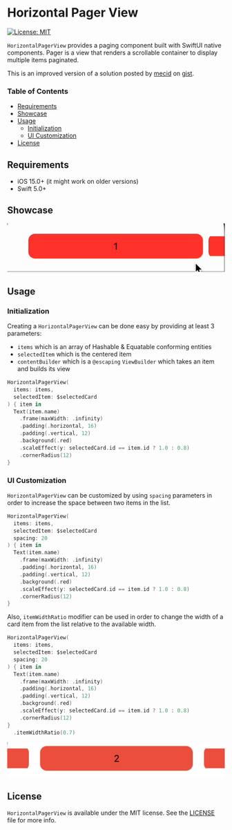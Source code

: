 # Horizontal Pager View

[![License: MIT](https://img.shields.io/badge/License-MIT-yellow.svg)](https://opensource.org/licenses/MIT)

`HorizontalPagerView` provides a paging component built with SwiftUI native components. Pager is a view that renders a scrollable container to display multiple items paginated.

This is an improved version of a solution posted by [mecid](https://gist.github.com/mecid) on [gist](https://gist.github.com/mecid/e0d4d6652ccc8b5737449a01ee8cbc6f).

### Table of Contents  
- [Requirements](#requirements)  
- [Showcase](#showcase)
- [Usage](#usage)
    - [Initialization](#initialization)
    - [UI Customization](#ui-customization)
- [License](#license)

## Requirements

- iOS 15.0+ (it might work on older versions)
- Swift 5.0+

## Showcase

![](Images/showcase.gif)

## Usage

### Initialization

Creating a `HorizontalPagerView` can be done easy by providing at least 3 parameters:
- `items` which is an array of Hashable & Equatable conforming entities
- `selectedItem` which is the centered item
- `contentBuilder` which is a `@escaping` `ViewBuilder` which takes an item and builds its view

```swift
HorizontalPagerView(
  items: items,
  selectedItem: $selectedCard
) { item in
  Text(item.name)
    .frame(maxWidth: .infinity)
    .padding(.horizontal, 16)
    .padding(.vertical, 12)
    .background(.red)
    .scaleEffect(y: selectedCard.id == item.id ? 1.0 : 0.8)
    .cornerRadius(12)
}
```

### UI Customization

`HorizontalPagerView` can be customized by using `spacing` parameters in order to increase the space between two items in the list.

```swift
HorizontalPagerView(
  items: items,
  selectedItem: $selectedCard
  spacing: 20
) { item in
  Text(item.name)
    .frame(maxWidth: .infinity)
    .padding(.horizontal, 16)
    .padding(.vertical, 12)
    .background(.red)
    .scaleEffect(y: selectedCard.id == item.id ? 1.0 : 0.8)
    .cornerRadius(12)
}
```

Also, `itemWidthRatio` modifier can be used in order to change the width of a card item from the list relative to the available width.

```swift
HorizontalPagerView(
  items: items,
  selectedItem: $selectedCard
  spacing: 20
) { item in
  Text(item.name)
    .frame(maxWidth: .infinity)
    .padding(.horizontal, 16)
    .padding(.vertical, 12)
    .background(.red)
    .scaleEffect(y: selectedCard.id == item.id ? 1.0 : 0.8)
    .cornerRadius(12)
}
  .itemWidthRatio(0.7)
```

![](Images/customization.png)

## License

`HorizontalPagerView` is available under the MIT license. See the [LICENSE](License) file for more info.